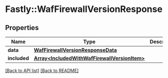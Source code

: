 # Fastly::WafFirewallVersionResponse

## Properties

| Name | Type | Description | Notes |
| ---- | ---- | ----------- | ----- |
| **data** | [**WafFirewallVersionResponseData**](WafFirewallVersionResponseData.md) |  | [optional] |
| **included** | [**Array&lt;IncludedWithWafFirewallVersionItem&gt;**](IncludedWithWafFirewallVersionItem.md) |  | [optional] |

[[Back to API list]](../../README.md#endpoints) [[Back to README]](../../README.md)


